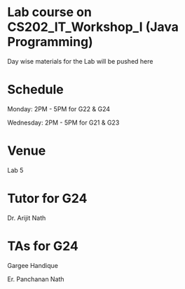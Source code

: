 # Lab course on CS202_IT_Workshop_I (Java Programming)
Day wise materials for the Lab will be pushed here 


# Schedule 

Monday: 2PM - 5PM for G22 & G24

Wednesday: 2PM - 5PM for G21 & G23

# Venue 

Lab 5

# Tutor for G24

Dr. Arijit Nath

# TAs for G24

Gargee Handique 

Er. Panchanan Nath 


 
